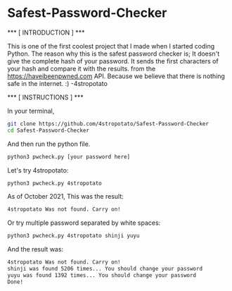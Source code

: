 # Safest-Password-Checker

 *** [ INTRODUCTION ] ***

This is one of the first coolest project that I made when I started coding Python. The reason why this is the safest password checker is; It doesn't give the complete hash of your password. It sends the first characters of your hash and compare it with the results. from the https://haveibeenpwned.com API. Because we believe that there is nothing safe in the internet. :) -4stropotato


 *** [ INSTRUCTIONS ] ***

In your terminal,
```BASH
git clone https://github.com/4stropotato/Safest-Password-Checker
cd Safest-Password-Checker
```

And then run the python file.

```BASH
python3 pwcheck.py [your password here]
````

Let's try 4stropotato:
```BASH
python3 pwcheck.py 4stropotato
````

As of October 2021, This was the result:
```BASH
4stropotato Was not found. Carry on!
````

Or try multiple password separated by white spaces:
```BASH
python3 pwcheck.py 4stropotato shinji yuyu
```

And the result was:
```BASH
4stropotato Was not found. Carry on!
shinji was found 5206 times... You should change your password
yuyu was found 1392 times... You should change your password
Done!
```